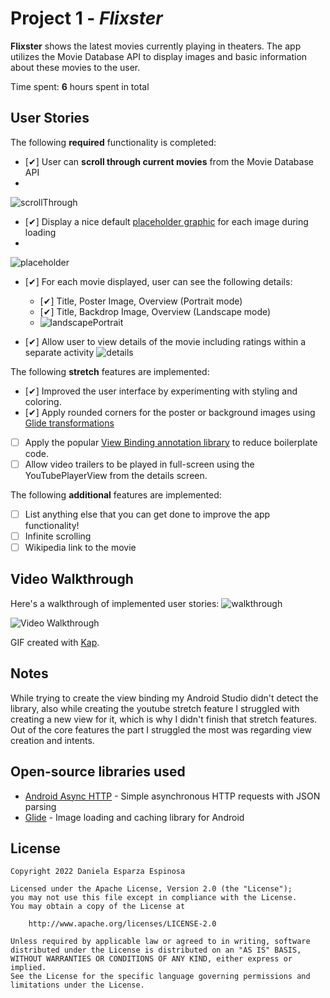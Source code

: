 # Project 1 - *Flixster*

**Flixster** shows the latest movies currently playing in theaters. The app utilizes the Movie Database API to display images and basic information about these movies to the user.

Time spent: **6** hours spent in total

## User Stories

The following **required** functionality is completed:

* [✔] User can **scroll through current movies** from the Movie Database API
* 
![scrollThrough](https://user-images.githubusercontent.com/56266109/171963893-673c7a9e-7e92-4645-a2c2-db95061a828a.gif)

* [✔] Display a nice default [placeholder graphic](https://guides.codepath.org/android/Displaying-Images-with-the-Glide-Library#advanced-usage) for each image during loading
*
![placeholder](https://user-images.githubusercontent.com/56266109/171964734-55615eac-2d70-49f2-9fa1-5d94ada2015f.gif)

* [✔] For each movie displayed, user can see the following details:
  * [✔] Title, Poster Image, Overview (Portrait mode)
  * [✔] Title, Backdrop Image, Overview (Landscape mode)
  * ![landscapePortrait](https://user-images.githubusercontent.com/56266109/171964913-9163c3f4-95c2-46d6-b2fe-bfa16414c9c5.gif)

* [✔] Allow user to view details of the movie including ratings within a separate activity
![details](https://user-images.githubusercontent.com/56266109/171965085-3f62b5ff-8e55-4f85-be84-d6025f68f25b.gif)

The following **stretch** features are implemented:

* [✔] Improved the user interface by experimenting with styling and coloring.
* [✔] Apply rounded corners for the poster or background images using [Glide transformations](https://guides.codepath.org/android/Displaying-Images-with-the-Glide-Library#transformations)
* [ ] Apply the popular [View Binding annotation library](http://guides.codepath.org/android/Reducing-View-Boilerplate-with-ViewBinding) to reduce boilerplate code.
* [ ] Allow video trailers to be played in full-screen using the YouTubePlayerView from the details screen.

The following **additional** features are implemented:
 
* [ ] List anything else that you can get done to improve the app functionality!
* [ ] Infinite scrolling
* [ ] Wikipedia link to the movie

## Video Walkthrough

Here's a walkthrough of implemented user stories:
![walkthrough](https://user-images.githubusercontent.com/56266109/171965376-6f9a9c31-677c-4839-8f6e-53b2159eab22.gif)

<img src='http://i.imgur.com/link/to/your/gif/file.gif' title='Video Walkthrough' width='' alt='Video Walkthrough' />

GIF created with [Kap](https://getkap.co/).

## Notes

While trying to create the view binding my Android Studio didn't detect the library, also while creating the youtube stretch feature I struggled with creating a new view for it, which is why I didn't finish that stretch features.
Out of the core features the part I struggled the most was regarding view creation and intents.
## Open-source libraries used

- [Android Async HTTP](https://github.com/loopj/android-async-http) - Simple asynchronous HTTP requests with JSON parsing
- [Glide](https://github.com/bumptech/glide) - Image loading and caching library for Android

## License

    Copyright 2022 Daniela Esparza Espinosa

    Licensed under the Apache License, Version 2.0 (the "License");
    you may not use this file except in compliance with the License.
    You may obtain a copy of the License at

        http://www.apache.org/licenses/LICENSE-2.0

    Unless required by applicable law or agreed to in writing, software
    distributed under the License is distributed on an "AS IS" BASIS,
    WITHOUT WARRANTIES OR CONDITIONS OF ANY KIND, either express or implied.
    See the License for the specific language governing permissions and
    limitations under the License.
